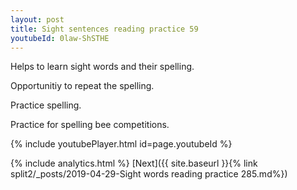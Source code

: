 ```yaml
---
layout: post
title: Sight sentences reading practice 59
youtubeId: 0law-ShSTHE
---
```

 
 
Helps to learn sight words and their spelling.

Opportunitiy to repeat the spelling. 

Practice spelling. 
 
Practice for spelling bee competitions. 
 
{% include youtubePlayer.html id=page.youtubeId %}
 
 
{% include analytics.html %} 
[Next]({{ site.baseurl }}{% link  split2/_posts/2019-04-29-Sight words reading practice 285.md%})
 
